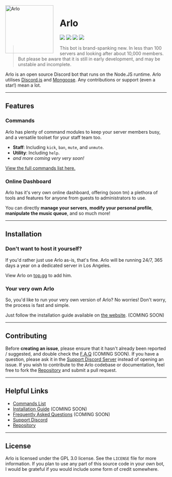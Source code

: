 <img width="150" height="150" align="left" style="float: left; margin: 0 20px 0 0;" alt="Arlo" src="https://i.vgy.me/27MmRX.jpg">

# Arlo

[![](https://img.shields.io/discord/826299662289207296.svg?logo=discord&colorB=00BFFF&label=Arlo%20Support)](https://discord.gg/FE5AvpBARk)
[![](https://img.shields.io/badge/discord.js-v13.0.0--dev-blue.svg?logo=npm)](https://github.com/discordjs/discord.js)
[![](https://img.shields.io/github/issues/PlutonusDev/Arlo)](https://github.com/PlutonusDev/Arlo/issues)
[![](https://snyk.io/test/github/PlutonusDev/Arlo)]()

> This bot is brand-spanking new. In less than 100 servers and looking after about 10,000 members. But please be aware that it is still in early development, and may be unstable and incomplete.

Arlo is an open source Discord bot that runs on the Node.JS runtime. Arlo utilises [Discord.js](https://discord.js.org) and [Mongoose](https://mongoosejs.com/docs/api.html). Any contributions or support (even a star!) mean a lot.

---

## Features

### Commands

Arlo has plenty of command modules to keep your server members busy, and a versatile toolset for your staff team too.

*   **Staff**: Including `kick`, `ban`, `mute`, and `unmute`.
*   **Utility**: Including `help`.
*   *and more coming very very soon!*

[View the full commands list here.](https://azure.plutonus.co/commands)

### Online Dashboard

Arlo has it's very own online dashboard, offering (soon tm) a plethora of tools and features for anyone from guests to administrators to use.

You can directly **manage your servers**, **modify your personal profile**, **manipulate the music queue**, and so much more!

---

## Installation

### Don't want to host it yourself?

If you'd rather just use Arlo as-is, that's fine. Arlo will be running 24/7, 365 days a year on a dedicated server in Los Angeles.

View Arlo on [top.gg](https://top.gg/bot/791294502185861130) to add him.

### Your very own Arlo

So, you'd like to run your very own version of Arlo? No worries! Don't worry, the process is fast and simple.

Just follow the installation guide available on [the website](https://azure.plutonus.co/). (COMING SOON)

---

## Contributing

Before **creating an issue**, please ensure that it hasn't already been reported / suggested, and double check the [F.A.Q](https://azure.plutonus.co) (COMING SOON). If you have a question, please ask it in the [Support Discord Server](https://discord.gg/FE5AvpBARk) instead of opening an issue. If you wish to contribute to the Arlo codebase or documentation, feel free to fork the [Repository](https://github.com/PlutonusDev/Arlo) and submit a pull request.

---

## Helpful Links

*   [Commands List](https://azure.plutonus.co/commands)
*   [Installation Guide](https://azure.plutonus.co/) (COMING SOON)
*   [Frequently Asked Questions](https://azure.plutonus.co) (COMING SOON)
*   [Support Discord](https://discord.gg/FE5AvpBARk)
*   [Repository](https://github.com/PlutonusDev/Arlo)

---

## License

Arlo is licensed under the GPL 3.0 license. See the `LICENSE` file for more information. If you plan to use any part of this source code in your own bot, I would be grateful if you would include some form of credit somewhere.
